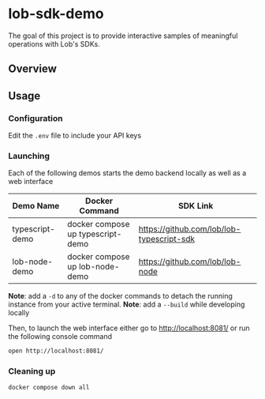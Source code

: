 # lob-sdk-demo
The goal of this project is to provide interactive samples of meaningful operations with Lob's SDKs.

## Overview


## Usage

### Configuration
Edit the `.env` file to include your API keys

### Launching
Each of the following demos starts the demo backend locally as well as a web interface

| Demo Name       | Docker Command                    | SDK Link                                  |
|-----------------|-----------------------------------|-------------------------------------------|
| typescript-demo | docker compose up typescript-demo | https://github.com/lob/lob-typescript-sdk |
| lob-node-demo   | docker compose up lob-node-demo   | https://github.com/lob/lob-node           |

**Note**: add a `-d` to any of the docker commands to detach the running instance from your active terminal.
**Note**: add a `--build` while developing locally

Then, to launch the web interface either go to [http://localhost:8081/](http://localhost:8081/) or run the following console command
```bash
open http://localhost:8081/
```

### Cleaning up
```bash
docker compose down all
```
